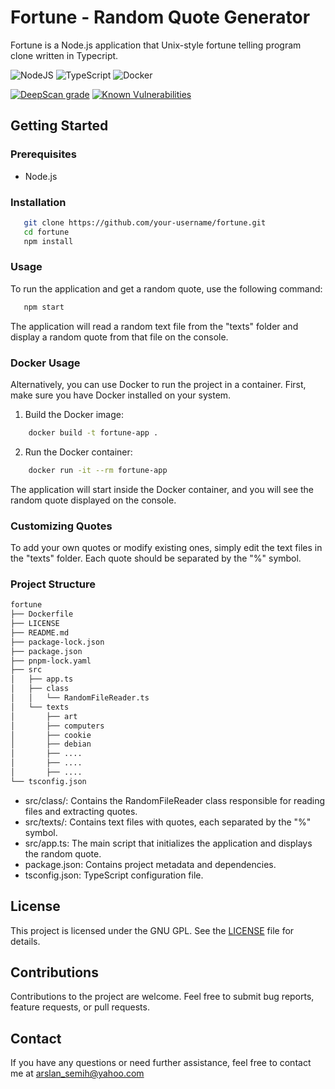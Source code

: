 # Fortune - Random Quote Generator

Fortune is a Node.js application that Unix-style fortune telling program clone written in Typecript.

![NodeJS](https://img.shields.io/badge/node.js-6DA55F?style=for-the-badge&logo=node.js&logoColor=white)
![TypeScript](https://img.shields.io/badge/typescript-%23007ACC.svg?style=for-the-badge&logo=typescript&logoColor=white)
![Docker](https://img.shields.io/badge/docker-%230db7ed.svg?style=for-the-badge&logo=docker&logoColor=white)

[![DeepScan grade](https://deepscan.io/api/teams/21789/projects/25180/branches/783403/badge/grade.svg)](https://deepscan.io/dashboard#view=project&tid=21789&pid=25180&bid=783403)
[![Known Vulnerabilities](https://snyk.io/test/github/devmisterio/fortune/badge.svg)](https://snyk.io/test/github/devmisterio/fortune)

## Getting Started

### Prerequisites

- Node.js

### Installation

```bash
   git clone https://github.com/your-username/fortune.git
   cd fortune
   npm install
```

### Usage

To run the application and get a random quote, use the following command:

```bash
   npm start
```

The application will read a random text file from the "texts" folder and display a random quote from that file on the console.

### Docker Usage

Alternatively, you can use Docker to run the project in a container. First, make sure you have Docker installed on your system.

1. Build the Docker image:

```bash
    docker build -t fortune-app .
```

2. Run the Docker container:

```bash
    docker run -it --rm fortune-app
```

The application will start inside the Docker container, and you will see the random quote displayed on the console.

### Customizing Quotes

To add your own quotes or modify existing ones, simply edit the text files in the "texts" folder. Each quote should be separated by the "%" symbol.

### Project Structure

```bash
fortune
├── Dockerfile
├── LICENSE
├── README.md
├── package-lock.json
├── package.json
├── pnpm-lock.yaml
├── src
│   ├── app.ts
│   ├── class
│   │   └── RandomFileReader.ts
│   └── texts
│       ├── art
│       ├── computers
│       ├── cookie
│       ├── debian
│       ├── ....
│       ├── ....
│       ├── ....
└── tsconfig.json
```

- src/class/: Contains the RandomFileReader class responsible for reading files and extracting quotes.
- src/texts/: Contains text files with quotes, each separated by the "%" symbol.
- src/app.ts: The main script that initializes the application and displays the random quote.
- package.json: Contains project metadata and dependencies.
- tsconfig.json: TypeScript configuration file.

## License

This project is licensed under the GNU GPL. See the [LICENSE](LICENSE) file for details.

## Contributions

Contributions to the project are welcome. Feel free to submit bug reports, feature requests, or pull requests.

## Contact

If you have any questions or need further assistance, feel free to contact me at arslan_semih@yahoo.com

